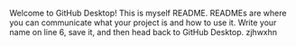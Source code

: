 Welcome to GitHub Desktop!
This is myself README. READMEs are where you can communicate what your project is and how to use it.
Write your name on line 6, save it, and then head back to GitHub Desktop. 
zjhwxhn
